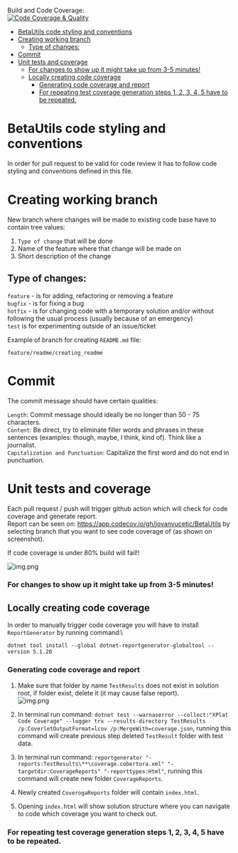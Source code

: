 Build and Code Coverage:\
[![Code Coverage & Quality](https://github.com/jovanvucetic/BetaUtils/actions/workflows/Code%20Coverage%20&%20Quality.yml/badge.svg)](https://github.com/jovanvucetic/BetaUtils/actions/workflows/Code%20Coverage%20&%20Quality.yml)

<!-- TOC -->
* [BetaUtils code styling and conventions](#betautils-code-styling-and-conventions)
* [Creating working branch](#creating-working-branch)
  * [Type of changes:](#type-of-changes)
* [Commit](#commit)
* [Unit tests and coverage](#unit-tests-and-coverage)
    * [For changes to show up it might take up from 3-5 minutes!](#for-changes-to-show-up-it-might-take-up-from-3-5-minutes)
  * [Locally creating code coverage](#locally-creating-code-coverage)
    * [Generating code coverage and report](#generating-code-coverage-and-report)
    * [For repeating test coverage generation steps 1, 2, 3, 4, 5 have to be repeated.](#for-repeating-test-coverage-generation-steps-1-2-3-4-5-have-to-be-repeated)
<!-- TOC -->

# BetaUtils code styling and conventions

In order for pull request to be valid for code review it has to follow code styling and conventions defined in this
file.

# Creating working branch

New branch where changes will be made to existing code base have to contain tree values:

1. ```Type of change``` that will be done
2. Name of the feature where that change will be made on
3. Short description of the change

## Type of changes:

```feature``` - is for adding, refactoring or removing a feature\
```bugfix``` - is for fixing a bug\
```hotfix``` - is for changing code with a temporary solution and/or without following the usual process (usually
because of an emergency)\
```test``` is for experimenting outside of an issue/ticket

Example of branch for creating ```README.md``` file:

```feature/readme/creating_readme```

# Commit

The commit message should have certain qualities:

```Length```: Commit message should ideally be no longer than 50 - 75 characters.\
```Content```: Be direct, try to eliminate filler words and phrases in these sentences (examples: though, maybe, I
think, kind of). Think like a journalist.\
```Capitalization and Punctuation```: Capitalize the first word and do not end in punctuation.

# Unit tests and coverage

Each pull request / push will trigger github action which will check for code coverage and generate report.\
Report can be seen on: https://app.codecov.io/gh/jovanvucetic/BetaUtils
by selecting branch that you want to see code coverage of (as shown on screenshot).

If code coverage is under 80% build will fail!!

![img.png](./DocumentationResource/Screenshot%201.png)

### For changes to show up it might take up from 3-5 minutes!

## Locally creating code coverage

In order to manually trigger code coverage you will have to install `ReportGenerator` by running command:\

```dotnet tool install --global dotnet-reportgenerator-globaltool --version 5.1.20```

### Generating code coverage and report

1. Make sure that folder by name `TestResults` does not exist in solution root, if folder exist, delete it (it may cause
   false report).\
   ![img.png](./DocumentationResource/Screenshot%202.png)

2. In terminal run
   command: `dotnet test --warnaserror --collect:"XPlat Code Coverage" --logger trx --results-directory TestResults /p:CoverletOutputFormat=lcov /p:MergeWith=coverage.json`,
   running this command will create previous step deleted `TestResult` folder with test data.

3. In terminal run
   command: `reportgenerator "-reports:TestResults\**\coverage.cobertura.xml" "-targetdir:CoverageReports" "-reporttypes:Html"`,
   running this command will create new folder `CoverageReports`.

4. Newly created `CoverogaReports` folder will contain `index.html`.

5. Opening `index.html` will show solution structure where you can navigate to code which coverage you want to check
   out.

### For repeating test coverage generation steps 1, 2, 3, 4, 5 have to be repeated.